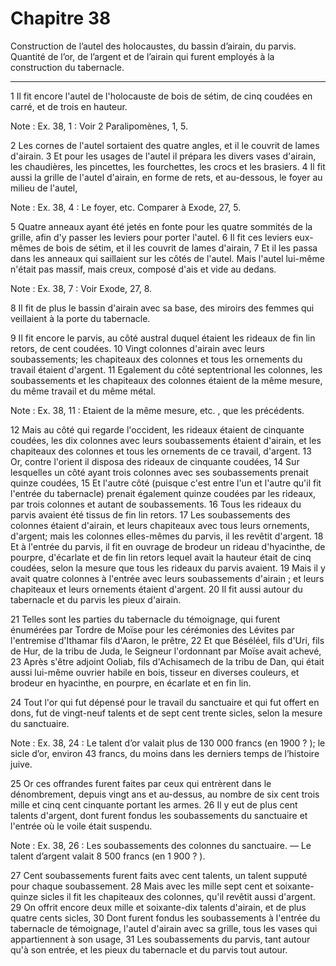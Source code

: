 # Chapitre 38

Construction de l’autel des holocaustes, du bassin d’airain, du parvis.
Quantité de l’or, de l’argent et de l’airain qui furent employés à la construction du tabernacle.

***

1 Il fit encore l'autel de l'holocauste de bois de sétim, de cinq coudées en carré, et de trois en hauteur.

<span class="bible-note">Note : </span> Ex. 38, 1 : Voir 2 Paralipomènes, 1, 5.

2 Les cornes de l'autel sortaient des quatre angles, et il le couvrit de lames d'airain. 3 Et pour les usages de l'autel il prépara les divers vases d'airain, les chaudières, les pincettes, les fourchettes, les crocs et les brasiers. 4 Il fit aussi la grille de l'autel d'airain, en forme de rets, et au-dessous, le foyer au milieu de l'autel,

<span class="bible-note">Note : </span> Ex. 38, 4 : Le foyer, etc. Comparer à Exode, 27, 5.

5 Quatre anneaux ayant été jetés en fonte pour les quatre sommités de la grille, afin d'y passer les leviers pour porter l'autel. 6 Il fit ces leviers eux-mêmes de bois de sétim, et il les couvrit de lames d'airain, 7 Et il les passa dans les anneaux qui saillaient sur les côtés de l'autel. Mais l'autel lui-même n'était pas massif, mais creux, composé d'ais et vide au dedans.

<span class="bible-note">Note : </span> Ex. 38, 7 : Voir Exode, 27, 8.


8 Il fit de plus le bassin d'airain avec sa base, des miroirs des femmes qui veillaient à la porte du tabernacle.


9 Il fit encore le parvis, au côté austral duquel étaient les rideaux de fin lin retors, de cent coudées. 10 Vingt colonnes d'airain avec leurs soubassements; les chapiteaux des colonnes et tous les ornements du travail étaient d'argent. 11 Egalement du côté septentrional les colonnes, les soubassements et les chapiteaux des colonnes étaient de la même mesure, du même travail et du même métal.

<span class="bible-note">Note : </span> Ex. 38, 11 : Etaient de la même mesure, etc. , que les précédents.

12 Mais au côté qui regarde l'occident, les rideaux étaient de cinquante coudées, les dix colonnes avec leurs soubassements étaient d'airain, et les chapiteaux des colonnes et tous les ornements de ce travail, d'argent. 13 Or, contre l'orient il disposa des rideaux de cinquante coudées, 14 Sur lesquelles un côté ayant trois colonnes avec ses soubassements prenait quinze coudées, 15 Et l'autre côté (puisque c'est entre l'un et l'autre qu'il fit l'entrée du tabernacle) prenait également quinze coudées par les rideaux, par trois colonnes et autant de soubassements. 16 Tous les rideaux du parvis avaient été tissus de fin lin retors. 17 Les soubassements des colonnes étaient d'airain, et leurs chapiteaux avec tous leurs ornements, d'argent; mais les colonnes elles-mêmes du parvis, il les revêtit d'argent. 18 Et à l'entrée du parvis, il fit en ouvrage de brodeur un rideau d'hyacinthe, de pourpre, d'écarlate et de fin lin retors lequel avait la hauteur était de cinq coudées, selon la mesure que tous les rideaux du parvis
avaient. 19 Mais il y avait quatre colonnes à l'entrée avec leurs soubassements d'airain ; et leurs chapiteaux et leurs ornements étaient d'argent. 20 Il fit aussi autour du tabernacle et du parvis les pieux d'airain.


21 Telles sont les parties du tabernacle du témoignage, qui furent énumérées par Tordre de Moïse pour les cérémonies des Lévites par l'entremise d'Ithamar fils d'Aaron, le prêtre, 22 Et que Béséléel, fils d'Uri, fils de Hur, de la tribu de Juda, le Seigneur l'ordonnant par Moïse avait achevé, 23 Après s'être adjoint Ooliab, fils d'Achisamech de la tribu de Dan, qui était aussi lui-même ouvrier habile en bois, tisseur en diverses couleurs, et brodeur en hyacinthe, en pourpre, en écarlate et en fin lin.


24 Tout l'or qui fut dépensé pour le travail du sanctuaire et qui fut offert en dons, fut de vingt-neuf talents et de sept cent trente sicles, selon la mesure du sanctuaire.

<span class="bible-note">Note : </span> Ex. 38, 24 : Le talent d’or valait plus de 130 000 francs (en 1900 ? ); le sicle d’or, environ 43 francs, du moins dans les derniers temps de l’histoire juive.

25 Or ces offrandes furent faites par ceux qui entrèrent dans le dénombrement, depuis vingt ans et au-dessus, au nombre de six cent trois mille et cinq cent cinquante portant les armes. 26 Il y eut de plus cent talents d'argent, dont furent fondus les soubassements du sanctuaire et l'entrée où le voile était suspendu.

<span class="bible-note">Note : </span> Ex. 38, 26 : Les soubassements des colonnes du sanctuaire. ― Le talent d’argent valait 8 500 francs (en 1 900 ? ).

27 Cent soubassements furent faits avec cent talents, un talent supputé pour chaque soubassement. 28 Mais avec les mille sept cent et soixante-quinze sicles il fit les chapiteaux des colonnes, qu'il revêtit aussi d'argent. 29 On offrit encore deux mille et soixante-dix talents d'airain, et de plus quatre cents sicles, 30 Dont furent fondus les soubassements à l'entrée du tabernacle de témoignage, l'autel d'airain avec sa grille, tous les vases qui appartiennent à son usage, 31 Les soubassements du parvis, tant autour qu'à son entrée, et les pieux du tabernacle et du parvis tout autour.

